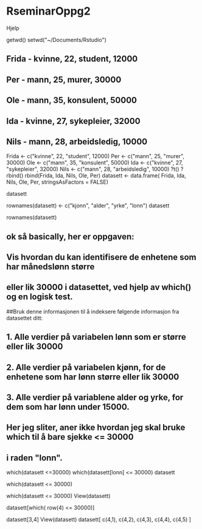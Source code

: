 # RseminarOppg2
Hjelp


getwd()
setwd("~/Documents/Rstudio")

## Frida - kvinne, 22, student, 12000 
## Per - mann, 25, murer, 30000
## Ole - mann, 35, konsulent, 50000
## Ida - kvinne, 27, sykepleier, 32000
## Nils - mann, 28, arbeidsledig, 10000

Frida <- c("kvinne", 22, "student", 12000)
Per <- c("mann", 25, "murer", 30000)
Ole <- c("mann", 35, "konsulent", 50000)
Ida <- c("kvinne", 27, "sykepleier", 32000)
Nils <- c("mann", 28, "arbeidsledig", 10000)
?t()
?rbind()
rbind(Frida, Ida, Nils, Ole, Per)
datasett <- data.frame( Frida, Ida, Nils, Ole, Per, stringsAsFactors = FALSE)


datasett

rownames(datasett) <- c("kjonn", "alder", "yrke", "lonn")
datasett

rownames(datasett)

## ok så basically, her er oppgaven:
## Vis hvordan du kan identifisere de enhetene som har månedslønn større
## eller lik 30000 i datasettet, ved hjelp av which() og en logisk test. 
##Bruk denne informasjonen til å indeksere følgende informasjon fra datasettet ditt:

## 1. Alle verdier på variabelen lønn som er større eller lik 30000
## 2. Alle verdier på variabelen kjønn, for de enhetene som har lønn større eller lik 30000
## 3. Alle verdier på variablene alder og yrke, for dem som har lønn under 15000. 

## Her jeg sliter, aner ikke hvordan jeg skal bruke which til å bare sjekke <= 30000 
## i raden "lonn". 


which(datasett <=30000)
which(datasett[lonn] <= 30000)
datasett

which(datasett <= 30000)

which(datasett <= 30000)
View(datasett)

datasett[which( row(4) <= 30000)]

datasett[3,4]
View(datasett)
datasett[ c(4,1), c(4,2), c(4,3), c(4,4), c(4,5) ]


